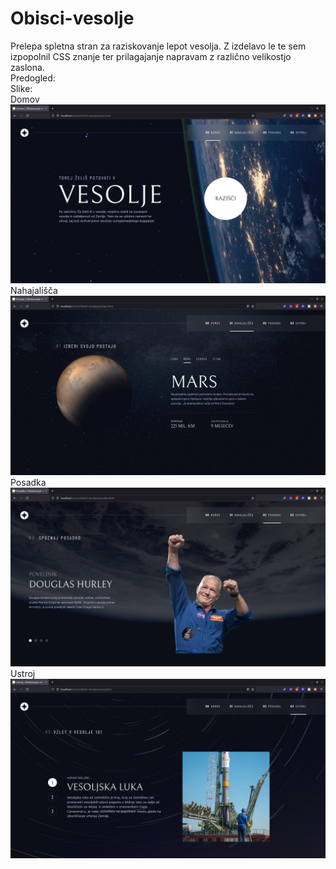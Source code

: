 # Obisci-vesolje
Prelepa spletna stran za raziskovanje lepot vesolja. Z izdelavo le te sem izpopolnil CSS znanje ter prilagajanje napravam z različno velikostjo zaslona.
<br>
Predogled: 
<br>
Slike:
<br>
Domov
<br>
<img src="./Slike-predogled/Domov.png" alt="Domov">
Nahajališča
<br>
<img src="./Slike-predogled/postaje.png" alt="Postaje">
Posadka
<br>
<img src="./Slike-predogled/posadka.png" alt="Posadka">
Ustroj
<br>
<img src="./Slike-predogled/ustroj.png" alt="Ustroj">
